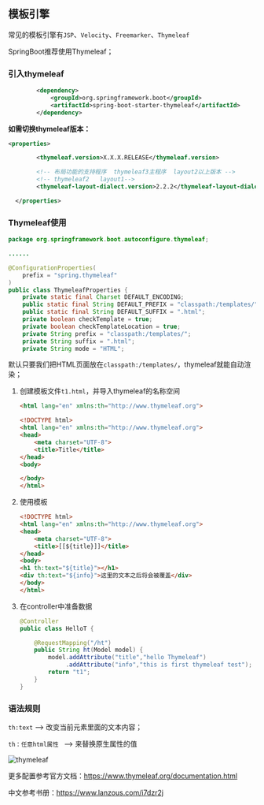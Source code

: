 ## 模板引擎

常见的模板引擎有`JSP`、`Velocity`、`Freemarker`、`Thymeleaf`

SpringBoot推荐使用Thymeleaf；

### 引入thymeleaf

```xml
        <dependency>
            <groupId>org.springframework.boot</groupId>
            <artifactId>spring-boot-starter-thymeleaf</artifactId>
        </dependency>
```



**如需切换thymeleaf版本：**

```xml
<properties>

		<thymeleaf.version>X.X.X.RELEASE</thymeleaf.version>

		<!-- 布局功能的支持程序  thymeleaf3主程序  layout2以上版本 -->
		<!-- thymeleaf2   layout1-->
		<thymeleaf-layout-dialect.version>2.2.2</thymeleaf-layout-dialect.version>

  </properties>
```



### Thymeleaf使用

```java
package org.springframework.boot.autoconfigure.thymeleaf;

......

@ConfigurationProperties(
    prefix = "spring.thymeleaf"
)
public class ThymeleafProperties {
    private static final Charset DEFAULT_ENCODING;
    public static final String DEFAULT_PREFIX = "classpath:/templates/";
    public static final String DEFAULT_SUFFIX = ".html";
    private boolean checkTemplate = true;
    private boolean checkTemplateLocation = true;
    private String prefix = "classpath:/templates/";
    private String suffix = ".html";
    private String mode = "HTML";
```

默认只要我们把HTML页面放在`classpath:/templates/`，thymeleaf就能自动渲染；

1. 创建模板文件`t1.html`，并导入thymeleaf的名称空间

   ```html
   <html lang="en" xmlns:th="http://www.thymeleaf.org">
   ```

   ```html
   <!DOCTYPE html>
   <html lang="en" xmlns:th="http://www.thymeleaf.org">
   <head>
       <meta charset="UTF-8">
       <title>Title</title>
   </head>
   <body>
   
   </body>
   </html>
   ```

2. 使用模板

   ```html
   <!DOCTYPE html>
   <html lang="en" xmlns:th="http://www.thymeleaf.org">
   <head>
       <meta charset="UTF-8">
       <title>[[${title}]]</title>
   </head>
   <body>
   <h1 th:text="${title}"></h1>
   <div th:text="${info}">这里的文本之后将会被覆盖</div>
   </body>
   </html>
   ```

3. 在controller中准备数据

   ```java
   @Controller
   public class HelloT {
   
       @RequestMapping("/ht")
       public String ht(Model model) {
           model.addAttribute("title","hello Thymeleaf")
                .addAttribute("info","this is first thymeleaf test");
           return "t1";
       }
   }
   ```

   

### 语法规则

`th:text` --> 改变当前元素里面的文本内容；

`th：任意html属性 ` --> 来替换原生属性的值

![thymeleaf](https://cdn.static.note.zzrfdsn.cn/images/springboot/assets/2018-02-04_123955.png)

更多配置参考官方文档：<https://www.thymeleaf.org/documentation.html>

中文参考书册：https://www.lanzous.com/i7dzr2j